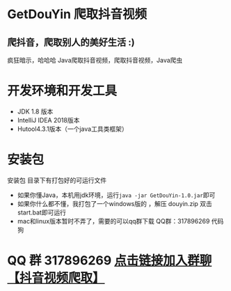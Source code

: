 # GetDouYin 爬取抖音视频
## 爬抖音，爬取别人的美好生活 :)
疯狂暗示，哈哈哈
Java爬取抖音视频，爬取抖音视频，Java爬虫

# 开发环境和开发工具
- JDK 1.8 版本
- IntelliJ IDEA 2018版本
- Hutool4.3.1版本（一个java工具类框架）


# 安装包
安装包 目录下有打包好的可运行文件
- 如果你懂Java，本机用jdk环境，运行`java -jar GetDouYin-1.0.jar`即可
- 如果你什么都不懂，我打包了一个windows版的 ，解压 douyin.zip 双击start.bat即可运行
- mac和linux版本暂时不弄了，需要的可以qq群下载 QQ群：317896269 代码狗

# QQ 群 317896269 [点击链接加入群聊【抖音视频爬取】](https://jq.qq.com/?_wv=1027&k=54F9yMk)
